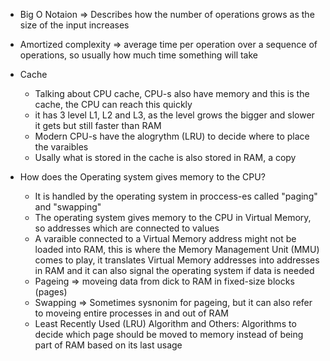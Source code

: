- Big O Notaion => Describes how the number of operations grows as the size of the input increases

- Amortized complexity => average time per operation over a sequence of operations, so usually how much time something will take

- Cache
    - Talking about CPU cache, CPU-s also have memory and this is the cache, the CPU can reach this quickly
    - it has 3 level L1, L2 and L3, as the level grows the bigger and slower it gets but still faster than RAM
    - Modern CPU-s have the alogrythm (LRU) to decide where to place the varaibles
    - Usally what is stored in the cache is also stored in RAM, a copy

- How does the Operating system gives memory to the CPU?
    - It is handled by the operating system in proccess-es called "paging" and "swapping"
    - The operating system gives memory to the CPU in Virtual Memory, so addresses which are connected to values
    - A varaible connected to a Virtual Memory address might not be loaded into RAM, this is where the Memory Management Unit (MMU) comes to play, it translates Virtual Memory addresses into addresses in RAM and it can also signal the operating system if data is needed
    - Pageing => moveing data from dick to RAM in fixed-size blocks (pages)
    - Swapping => Sometimes sysnonim for pageing, but it can also refer to moveing entire processes in and out of RAM
    - Least Recently Used (LRU) Algorithm and Others: Algorithms to decide which page should be moved to memory instead of being part of RAM based on its last usage